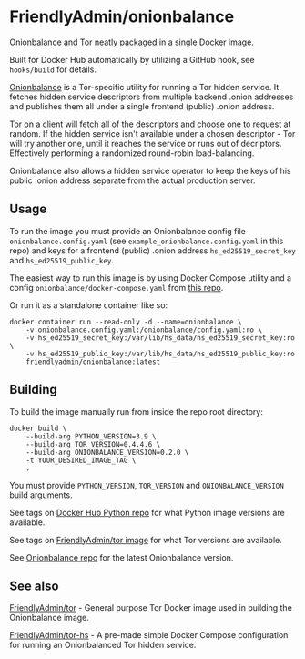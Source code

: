 # FriendlyAdmin/onionbalance

Onionbalance and Tor neatly packaged in a single Docker image.

Built for Docker Hub automatically by utilizing a GitHub hook, see `hooks/build` for details.

[Onionbalance](https://onionbalance-v3.readthedocs.io/en/latest/) is a Tor-specific utility for running a Tor hidden service. It fetches hidden service descriptors from multiple backend .onion addresses and publishes them all under a single frontend (public) .onion address.

Tor on a client will fetch all of the descriptors and choose one to request at random. If the hidden service isn't available under a chosen descriptor - Tor will try another one, until it reaches the service or runs out of decriptors. Effectively performing a randomized round-robin load-balancing. 

Onionbalance also allows a hidden service operator to keep the keys of his public .onion address separate from the actual production server.

## Usage

To run the image you must provide an Onionbalance config file `onionbalance.config.yaml` (see `example_onionbalance.config.yaml` in this repo) and keys for a frontend (public) .onion address `hs_ed25519_secret_key` and `hs_ed25519_public_key`.

The easiest way to run this image is by using Docker Compose utility and a config `onionbalance/docker-compose.yaml` from [this repo](https://github.com/FriendlyAdmin/tor-hs).

Or run it as a standalone container like so:

```
docker container run --read-only -d --name=onionbalance \
    -v onionbalance.config.yaml:/onionbalance/config.yaml:ro \
    -v hs_ed25519_secret_key:/var/lib/hs_data/hs_ed25519_secret_key:ro \
    -v hs_ed25519_public_key:/var/lib/hs_data/hs_ed25519_public_key:ro
    friendlyadmin/onionbalance:latest
```

## Building

To build the image manually run from inside the repo root directory:

```
docker build \
    --build-arg PYTHON_VERSION=3.9 \
    --build-arg TOR_VERSION=0.4.4.6 \
    --build-arg ONIONBALANCE_VERSION=0.2.0 \
    -t YOUR_DESIRED_IMAGE_TAG \
    .
```

You must provide `PYTHON_VERSION`, `TOR_VERSION` and `ONIONBALANCE_VERSION` build arguments.

See tags on [Docker Hub Python repo](https://hub.docker.com/_/python) for what Python image versions are available.

See tags on [FriendlyAdmin/tor image](https://hub.docker.com/r/friendlyadmin/tor) for what Tor versions are available.

See [Onionbalance repo](https://gitlab.torproject.org/asn/onionbalance) for the latest Onionbalance version.

## See also

[FriendlyAdmin/tor](https://github.com/FriendlyAdmin/tor) - General purpose Tor Docker image used in building the Onionbalance image.

[FriendlyAdmin/tor-hs](https://github.com/FriendlyAdmin/tor-hs) - A pre-made simple Docker Compose configuration for running an Onionbalanced Tor hidden service.

